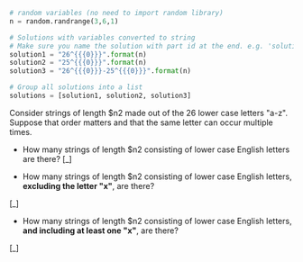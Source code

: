 ```python
# random variables (no need to import random library)
n = random.randrange(3,6,1)

# Solutions with variables converted to string
# Make sure you name the solution with part id at the end. e.g. 'solution1' will be solution for part 1.
solution1 = "26^{{{0}}}".format(n)
solution2 = "25^{{{0}}}".format(n)
solution3 = "26^{{{0}}}-25^{{{0}}}".format(n)

# Group all solutions into a list
solutions = [solution1, solution2, solution3]

```

Consider strings of length $n2 made out of the 26 lower case letters
"a-z". Suppose that order matters and that the same letter can occur
multiple times.

* How many strings of length $n2 consisting of lower case English letters are there?
[_]

* How many strings of length $n2 consisting of lower case English letters, **excluding the letter "x"**, are there?

[_]

* How many strings of length $n2 consisting of lower case English letters, **and including at least one "x"**, are there?

[_]

